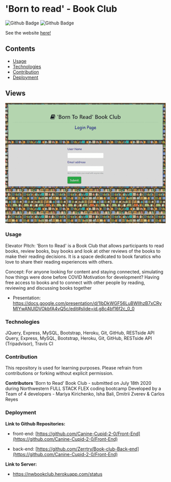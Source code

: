 # 'Born to read' - Book Club

![Github Badge](https://img.shields.io/github/languages/top/zerrtry/Book-club-Back-end)
![Github Badge](https://img.shields.io/github/languages/count/zerrtry/Book-club-Back-end?color=yellow)

See the website [here!](https://nw-bookclub2020.github.io/FrontEnd.github.io/)

## Contents
* [Usage](#Usage)
* [Technologies](#Technologies)
* [Contribution](#Contribution)
* [Deployment](#Deployment)

## Views

![](/book-club.gif)

### Usage

Elevator Pitch: 'Born to Read' is a Book Club that allows participants to read books, review books, buy books and look at other reviews of the books to make their reading decisions. It is a space dedicated to book fanatics who love to share their reading experiences with others.

Concept: For anyone looking for content and staying connected, simulating how things were done before COVID Motivation for development? Having free access to books and to connect with other people by reading, reviewing and discussing books together

* Presentation: https://docs.google.com/presentation/d/1lbDkWGF56LuBWIlhzB7xCRyMIYwANUIDVOkbfA4vQ5c/edit#slide=id.g8c4bf16f2c_0_0

### Technologies

JQuery, Express, MySQL, Bootstrap, Heroku, Git, GitHub, RESTside API Query, Express, MySQL, Bootstrap, Heroku, Git, GitHub, RESTside API (Tripadvisor), Travis CI

### Contribution

This repository is used for learning purposes. Please refrain from contributions or forking without explicit permission.

**Contributors**
'Born to Read' Book Club - submitted on July 18th 2020 during Northwestern FULL STACK FLEX coding bootcamp
Developed by a Team of 4 developers - Mariya Kirichenko, Isha Bali, Dmitrii Zverev & Carlos Reyes

### Deployment

**Link to Github Repositories:**

* front-end: [https://github.com/Canine-Cupid-2-0/Front-End](https://github.com/Canine-Cupid-2-0/Front-End)

* back-end: [https://github.com/Zerrtry/Book-club-Back-end](https://github.com/Canine-Cupid-2-0/Front-End)

**Link to Server:**
* https://nwbookclub.herokuapp.com/status

